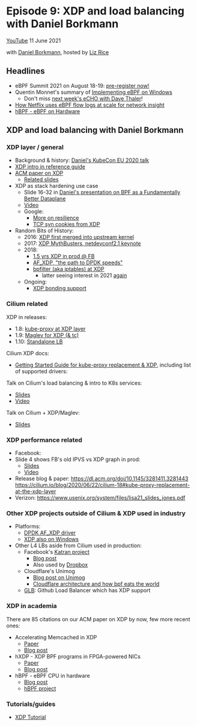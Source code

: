 # Episode 9: XDP and load balancing with Daniel Borkmann

[YouTube](https://youtu.be/OIyPm6K4ooY)
11 June 2021

with [Daniel Borkmann](https://github.com/borkmann), hosted by [Liz Rice](https://twitter.com/lizrice)

## Headlines

- eBPF Summit 2021 on August 18-19: [pre-register now!](https://ebpf.io/summit-2021)
- Quentin Monnet's summary of [Implementing eBPF on Windows](https://lwn.net/SubscriberLink/857215/1df543fa904b3f17/) 
  - Don't miss [next week's eCHO with Dave Thaler](https://youtu.be/LrrV-eo6fug)!
- [How Netflix uses eBPF flow logs at scale for network insight](https://netflixtechblog.com/how-netflix-uses-ebpf-flow-logs-at-scale-for-network-insight-e3ea997dca96)
- [hBPF - eBPF on Hardware](https://github.com/rprinz08/hBPF)

## XDP and load balancing with Daniel Borkmann

### XDP layer / general

- Background & history: [Daniel's KubeCon EU 2020 talk](https://static.sched.com/hosted_files/kccnceu20/8f/Aug19_eBPF_and_Kubernetes_Little_Helper_Minions_for_Scaling_Microservices_Daniel_Borkmann.pdf)
- [XDP intro in reference guide](https://docs.cilium.io/en/stable/bpf/#xdp)
- [ACM paper on XDP](https://dl.acm.org/doi/10.1145/3281411.3281443)
  - [Related slides](https://blog.tohojo.dk/slides/conext18-xdp.pdf)
- XDP as stack hardening use case
  - Slide 16-32 in [Daniel's presentation on BPF as a Fundamentally Better Dataplane](https://ebpf.io/summit-2020-slides/eBPF_Summit_2020-Keynote-Daniel_Borkmann-BPF_as_a_fundamentally_better_dataplane.pdf)
  - [Video](https://www.youtube.com/watch?v=Qhm1Zn_BNi4)
  - Google:
    - [More on resilience](http://vger.kernel.org/netconf2019_files/netconf%202019%20-%20willem%20de%20bruijn%20-%20resilient%20rx%20+%20scaling%20udp.pdf)
    - [TCP syn cookies from XDP](https://netdevconf.info/0x14/session.html?talk-issuing-SYN-cookies-in-XDP)
- Random Bits of History:
  - 2016: [XDP first merged into upstream kernel](https://lore.kernel.org/lkml/20160727.010753.2221383279830501569.davem@davemloft.net/)
  - 2017: [XDP MythBusters, netdevconf2.1 keynote](https://netdevconf.info/2.1/slides/apr7/miller-XDP-MythBusters.pdf)
  - 2018: 
    - [1.5 yrs XDP in prod @ FB](http://vger.kernel.org/lpc-networking2018.html#session-10)
    - [AF_XDP, "the path to DPDK speeds"](http://vger.kernel.org/lpc-networking2018.html#session-11)
    - [bpfilter (aka iptables) at XDP](https://cilium.io/blog/2018/04/17/why-is-the-kernel-community-replacing-iptables)
      - latter seeing interest in 2021 [again](https://lore.kernel.org/bpf/20210603101425.560384-1-me@ubique.spb.ru/)
  - Ongoing:
    - [XDP bonding support](https://lore.kernel.org/bpf/20210609135537.1460244-1-joamaki@gmail.com/)

### Cilium related

XDP in releases:
  -  1.8: [kube-proxy at XDP layer](https://cilium.io/blog/2020/06/22/cilium-18#kube-proxy-replacement-at-the-xdp-layer)
  -  1.9: [Maglev for XDP (& tc)](https://cilium.io/blog/2020/11/10/cilium-19#maglev)
  -  1.10: [Standalone LB](https://cilium.io/blog/2021/05/20/cilium-110#xdp-based-standalone-load-balancer)

Cilium XDP docs:
  - [Getting Started Guide for kube-proxy replacement & XDP](https://docs.cilium.io/en/v1.10/gettingstarted/kubeproxy-free/#loadbalancer-nodeport-xdp-acceleration), including list of supported drivers:
  
Talk on Cilium's load balancing & intro to K8s services:
  - [Slides](https://linuxplumbersconf.org/event/7/contributions/674/attachments/568/1002/plumbers_2020_cilium_load_balancer.pdf)
  - [Video](https://www.youtube.com/watch?v=UkvxPyIJAko&t=21s)

Talk on Cilium + XDP/Maglev:
  - [Slides](https://fosdem.org/2021/schedule/event/containers_ebpf_kernel/attachments/slides/4358/export/events/attachments/containers_ebpf_kernel/slides/4358/Advanced_BPF_Kernel_Features_for_the_Container_Age_FOSDEM.pdf)

### XDP performance related

 - Facebook:
  - Slide 4 shows FB's old IPVS vs XDP graph in prod:
    - [Slides](https://netdevconf.info/2.1/slides/apr6/zhou-netdev-xdp-2017.pdf)
    - [Video](https://www.youtube.com/watch?v=YEU2ClcGqts)
 - Release blog & paper:
     https://dl.acm.org/doi/10.1145/3281411.3281443
     https://cilium.io/blog/2020/06/22/cilium-18#kube-proxy-replacement-at-the-xdp-layer
 - Verizon: https://www.usenix.org/system/files/lisa21_slides_jones.pdf

### Other XDP projects outside of Cilium & XDP used in industry

- Platforms:
  - [DPDK AF_XDP driver](https://doc.dpdk.org/guides/nics/af_xdp.html)
  - [XDP also on Windows](https://cloudblogs.microsoft.com/opensource/2021/05/10/making-ebpf-work-on-windows/)
- Other L4 LBs aside from Cilium used in production:
  - Facebook's [Katran project](https://github.com/facebookincubator/katran)
    - [Blog post](https://engineering.fb.com/2018/05/22/open-source/open-sourcing-katran-a-scalable-network-load-balancer/)
    - Also used by [Dropbox](https://dropbox.tech/infrastructure/boosting-dropbox-upload-speed)
  - Cloudflare's Unimog
    - [Blog post on Unimog](https://blog.cloudflare.com/unimog-cloudflares-edge-load-balancer/)
    - [Cloudflare architecture and how bpf eats the world](https://blog.cloudflare.com/cloudflare-architecture-and-how-bpf-eats-the-world/)
  - [GLB](https://github.com/github/glb-director): Github Load Balancer which has XDP support
    
### XDP in academia

There are 85 citations on our ACM paper on XDP by now, few more recent ones:
  - Accelerating Memcached in XDP
    - [Paper](https://www.usenix.org/system/files/nsdi21-ghigoff.pdf)
    - [Blog post](https://pchaigno.github.io/ebpf/2021/04/12/bmc-accelerating-memcached-using-bpf-and-xdp.html)
  - hXDP - XDP BPF programs in FPGA-powered NICs
    - [Paper](https://arxiv.org/pdf/2010.14145.pdf)
    - [Blog post](https://pchaigno.github.io/ebpf/2020/11/04/hxdp-efficient-software-packet-processing-on-fpga-nics.html)
  - hBPF - eBPF CPU in hardware
    - [Blog post](https://www.min.at/prinz/?x=entry:entry210403-164137)
    - [hBPF project](https://github.com/rprinz08/hBPF)

### Tutorials/guides

 - [XDP Tutorial](https://github.com/xdp-project/xdp-tutorial/)




